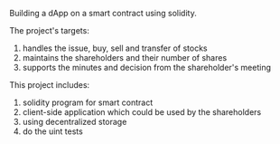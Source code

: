 Building a dApp on a smart contract using solidity.

The project's targets:
1. handles the issue, buy, sell and transfer of stocks
2. maintains the shareholders and their number of shares
3. supports the minutes and decision from the shareholder's meeting

This project includes:
1. solidity program for smart contract
2. client-side application which could be used by the shareholders
3. using decentralized storage
4. do the uint tests

